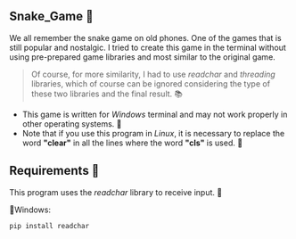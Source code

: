## Snake_Game 🐍

We all remember the snake game on old phones. One of the games that is still popular and nostalgic. 
I tried to create this game in the terminal without using pre-prepared game libraries and most similar to the original game.

  > Of course, for more similarity, I had to use *readchar* and *threading* libraries, which of    course can be ignored considering the type of these two libraries and the  final result. 📚
 
 * This game is written for *Windows* terminal and may not work properly in other operating systems. 📍
 * Note that if you use this program in *Linux*, it is necessary to replace the word **"clear"** in all the lines where the word **"cls"** is used. 📍

## Requirements 🔧

This program uses the *readchar* library to receive input. 💉

🔹Windows:

```console
pip install readchar
```

